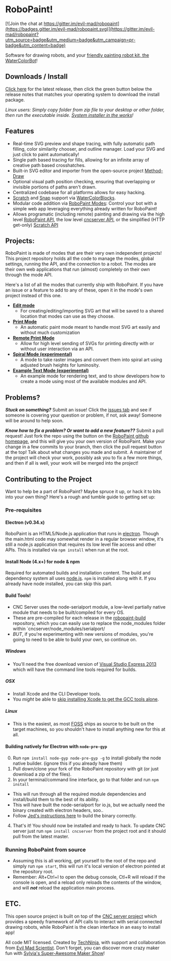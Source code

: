RoboPaint!
=============

[![Join the chat at https://gitter.im/evil-mad/robopaint](https://badges.gitter.im/evil-mad/robopaint.svg)](https://gitter.im/evil-mad/robopaint?utm_source=badge&utm_medium=badge&utm_campaign=pr-badge&utm_content=badge)

Software for drawing robots, and your
[friendly painting robot kit, the WaterColorBot](http://watercolorbot.com)!

## Downloads / Install
[Click here](https://github.com/evil-mad/robopaint/releases/latest) for the
latest release, then click the green button below the release notes that matches
your operating system to download the install package.

*Linux users: Simply copy folder from zip file to your desktop or other folder,
then run the executable inside.
[System installer in the works](https://github.com/evil-mad/robopaint/issues/73)!*


## Features
 * Real-time SVG preview and shape tracing, with fully automatic path filling,
color similarity chooser, and outline manager. Load your SVG and just click to
paint automatically!
 * Single path based tracing for fills, allowing for an infinite array of
creative path based crosshatches.
 * Built-in SVG editor and importer from the open-source project
[Method-Draw](https://github.com/duopixel/Method-Draw)
 * Optional visual path position checking, ensuring that overlapping or
invisible portions of paths aren't drawn.
 * Centralized codebase for all platforms allows for easy hacking.
 * [Scratch](http://scratch.mit.edu/) and [Snap](http://snap.berkeley.edu)
support via [WaterColorBlocks](https://github.com/evil-mad/WaterColorBlocks).
 * Modular code addition via
[RoboPaint Modes](https://github.com/evil-mad/robopaint/blob/master/resources/modes/README.md):
Control your bot with a simple web app leveraging everything already written for
RoboPaint!
 * Allows programatic (including remote) painting and drawing via the high level [RoboPaint API](https://github.com/evil-mad/robopaint-mode-remote/blob/master/API.md), the low level [cncserver API](https://github.com/techninja/cncserver/blob/master/API.md), or the simplified (HTTP get-only) [Scratch API](https://github.com/techninja/cncserver/blob/master/SCRATCH.API.md)

## Projects:
RoboPaint is made of modes that are their very own independent projects! This
project repository holds all the code to manage the modes, global settings,
running the API, and the connection to a robot. The modes are their own web
applications that run (almost) completely on their own through the mode API.

Here's a list of all the modes that currently ship with RoboPaint. If you have
an issue or a feature to add to any of these, open it in the mode's own project
instead of this one.
* **[Edit mode](https://github.com/evil-mad/robopaint-mode-edit)**
  * For creating/editing/importing SVG art that will be saved to a shared
  location that modes can use as they choose.
* **[Print Mode](https://github.com/evil-mad/robopaint-mode-print)**
  * An automatic paint mode meant to handle most SVG art easily and without much
  customization
* **[Remote Print Mode](https://github.com/evil-mad/robopaint-mode-remote)**
  * Allow for high level sending of SVGs for printing directly with or without
  user interaction via an API.
* **[Spiral Mode (experimental)](https://github.com/techninja/robopaint-mode-spiral)**
  * A mode to take raster images and convert them into spiral art using adjusted
  brush heights for luminosity.
* **[Example Text Mode (experimental)](https://github.com/techninja/robopaint-mode-example)**
  * An example mode for rendering text, and to show developers how to create a
  mode using most of the available modules and API.

## Problems?
***Stuck on something?*** Submit an issue! Click the
[issues tab](https://github.com/evil-mad/robopaint/issues) and see if someone
is covering your question or problem, if not, ask away! Someone will be around
to help soon.

***Know how to fix a problem? Or want to add a new feature??*** Submit a pull
request! Just fork the repo using the button on the
[RoboPaint github homepage](https://github.com/evil-mad/robopaint), and
this will give you your own version of RoboPaint. Make your change in a few
commits to your branch, then click the pull request button at the top! Talk
about what changes you made and submit. A maintainer of the project will check
your work, possibly ask you to fix a few more things, and then if all is well,
your work will be merged into the project!

## Contributing to the Project
Want to help be a part of RoboPaint? Maybe spruce it up, or hack it to bits into
your own thing? Here's a rough and tumble guide to getting set up:

### Pre-requisites
#### Electron (v0.34.x)
RoboPaint is an HTML5/Node.js application that runs in
[electron](https://electron.atom.io/). Though the main.html
code may somewhat render in a regular browser window, it's still a node.js
application that requires its low level file access and other APIs. This is
installed via `npm install` when run at the root.

#### Install Node (4.x+) for node & npm
Required for automated builds and installation content. The build and
dependency system all uses [node.js](http://nodejs.org). `npm` is installed
along with it. If you already have node installed, you can skip this part.

#### Build Tools!
* CNC Server uses the node-serialport module, a low-level partially native
module that needs to be built/compiled for every OS.
* These are pre-compiled for each release in
the [robopaint-build](https://github.com/evil-mad/robopaint-build/) repository,
which you can easily use to replace the node_modules folder within
`cncserver/node_modules/serialport/
* *BUT*, if you're experimenting with new versions of modules, you're going to
need to be able to build your own, so continue on.

##### Windows
* You'll need the free download version of
[Visual Studio Express 2013](http://www.microsoft.com/visualstudio/eng/2013-downloads#d-2013-express)
which will have the command line tools required for builds.

##### OSX
* Install Xcode and the CLI Developer tools.
* You _might_ be able to [skip installing Xcode to get the GCC tools alone](http://osxdaily.com/2012/07/06/install-gcc-without-xcode-in-mac-os-x/).

##### Linux
* This is the easiest, as most [FOSS](http://en.wikipedia.org/wiki/FOSS) ships
as source to be built on the target machines, so you shouldn't have to install
anything new for this at all.

#### Building natively for Electron with `node-pre-gyp`
 0. Run `npm install node-gyp node-pre-gyp -g` to install globally the node
native builder. (ignore this if you already have them)
 1. Pull down/clone your fork of the RoboPaint repository with git (or just
download a zip of the files).
 2. In your terminal/command line interface, go to that folder and run
`npm install`
   * This will run through all the required module dependencies and install/build
them to the best of its ability.
   * This will have built the node-serialport for io.js, but we actually need
the binary created with electron headers, soo..
   * Follow [Jed's instructions here](https://gist.github.com/jedthehumanoid/a7f8278e0a37d259adca)
to build the binary correctly.
4. That's it! You should now be installed and ready to hack. To update CNC server
just run `npm install cncserver` from the project root and it should pull from
the latest master.

### Running RoboPaint from source
* Assuming this is all working, get yourself to the root of the repo and simply
run `npm start`, this will run it's local version of electron pointed at the
repository root.
* Remember: Alt+Ctrl+I to open the debug console, Ctl+R will reload if the
console is open, and a reload only reloads the contents of the window, and will
_**not**_ reload the application main process.

## ETC.

This open source project is built on top of the
[CNC server project](http://github.com/techninja/cncserver) which provides
a speedy framework of API calls to interact with serial connected drawing
robots, while RoboPaint is the clean interface in an easy to install app!

All code MIT licensed. Created by [TechNinja](https://github.com/techninja),
with support and collaboration from
[Evil Mad Scientist](http://evilmadscientist.com). Don't forget, you can
discover more crazy maker fun with
[Sylvia's Super-Awesome Maker Show](http://sylviashow.com)!
